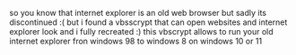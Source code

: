 so you know that internet explorer is an old web browser but sadly its discontinued :( but i found a vbsscrypt that can open websites and internet explorer look and i fully recreated :)
this vbscrypt allows to run your old internet explorer fron windows 98 to windows 8 on windows 10 or 11

